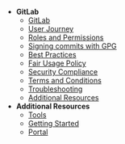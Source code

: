 - **GitLab**
  - [GitLab](gitlab/gitlab-overview)
  -	[User Journey](gitlab/gitlab-user-journey)
  -	[Roles and Permissions](gitlab/gitlab-roles-and-permissions)
  - [Signing commits with GPG](gitlab/signing-commits-with-gpg)
  - [Best Practices](gitlab/gitlab-best-practices)
  - [Fair Usage Policy](gitlab/gitlab-fair-usage-policy)
  - [Security Compliance](gitlab/gitlab-security-compliance)
  - [Terms and Conditions](gitlab/gitlab-terms-and-conditions)
  - [Troubleshooting](gitlab/gitlab-troubleshooting)
  - [Additional Resources](gitlab/gitlab-additional-resources)        
- **Additional Resources**
  - [Tools](https://docs.developer.tech.gov.sg/docs/ship-hats-tools/#/tools-overview)
  - [Getting Started](https://docs.developer.tech.gov.sg/docs/ship-hats-getting-started/#/)
  - [Portal](https://docs.developer.tech.gov.sg/docs/ship-hats-portal/#/ship-hats-portal-overview)

<!--

- **GitLab**
  - [GitLab](gitlab/gitlab-overview)
  -	[User Journey](gitlab/gitlab-user-journey)
  -	[Roles and Permissions](gitlab/gitlab-roles-and-permissions)
  - [Provision](gitlab/gitlab-provision)
  - [Log in](gitlab/gitlab-login)
  -	[Add](gitlab/gitlab-add)
  -	[Modify](gitlab/gitlab-modify)
  -	[Remove](gitlab/gitlab-remove)
  - [Best Practices](gitlab/gitlab-best-practices)
  - [FAQs](gitlab/gitlab-faqs)
  - [Global Default Settings](gitlab/gitlab-global-default-settings)
  - [Troubleshooting](gitlab/gitlab-troubleshooting)
  - [Additional Resources](gitlab/gitlab-additional-resources)        
- **Additional Resources**
  - [Tools](https://docs.developer.tech.gov.sg/docs/ship-hats-tools/#/tools-overview)
  - [Getting Started](https://docs.developer.tech.gov.sg/docs/ship-hats-getting-started/#/)
  - [Portal](https://docs.developer.tech.gov.sg/docs/ship-hats-portal/#/ship-hats-portal-overview)

-->  